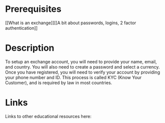# Prerequisites
[[What is an exchange]][[A bit about passwords, logins, 2 factor authentication]]

# Description
  
To setup an exchange account, you will need to provide your name, email, and country. You will also need to create a password and select a currency. Once you have registered, you will need to verify your account by providing your phone number and ID. This process is called KYC (Know Your Customer), and is required by law in most countries.

# Links
Links to other educational resources here:
